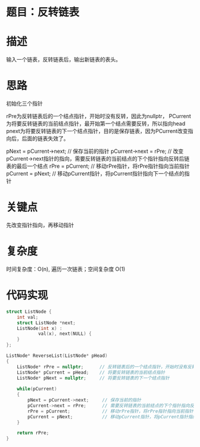 <!--
 * @Author: JohnJeep
 * @Date: 2021-04-07 16:09:27
 * @LastEditTime: 2021-04-07 16:14:27
 * @LastEditors: Please set LastEditors
 * @Description: In User Settings Edit
-->

# 题目：反转链表

# 描述
输入一个链表，反转链表后，输出新链表的表头。

# 思路
初始化三个指针

rPre为反转链表后的一个结点指针，开始时没有反转，因此为nullptr，
PCurrent为将要反转链表的当前结点指针，最开始第一个结点需要反转，所以指向head
pnext为将要反转链表的下一个结点指针，目的是保存链表，因为PCurrent改变指向后，后面的链表失效了。

pNext = pCurrent->next;     // 保存当前的指针
pCurrent->next = rPre;      // 改变pCurrent->next指针的指向，需要反转链表的当前结点的下个指针指向反转后链表的最后一个结点
rPre = pCurrent;            // 移动rPre指针，将rPre指针指向当前指针
pCurrent = pNext;           // 移动pCurrent指针，将pCurrent指针指向下一个结点的指针

# 关键点
先改变指针指向，再移动指针


# 复杂度
时间复杂度：O(n), 遍历一次链表；空间复杂度 O(1)

# 代码实现
```c++
struct ListNode {
	int val;
	struct ListNode *next;
	ListNode(int x) :
			val(x), next(NULL) {
	}
};

ListNode* ReverseList(ListNode* pHead) 
{
    ListNode* rPre = nullptr;      // 反转链表后的一个结点指针，开始时没有反转，因此为nullptr
    ListNode* pCurrent = pHead;    // 将要反转链表的当前结点指针
    ListNode* pNext = nullptr;     // 将要反转链表的下一个结点指针
    
    while(pCurrent)
    {
        pNext = pCurrent->next;     // 保存当前的指针
        pCurrent->next = rPre;      // 需要反转链表的当前结点的下个指针指向反转后链表的最后一个结点
        rPre = pCurrent;            // 移动rPre指针，将rPre指针指向当前指针
        pCurrent = pNext;           // 移动pCurrent指针，将pCurrent指针指向下一个结点的指针
    }

    return rPre;
}
```